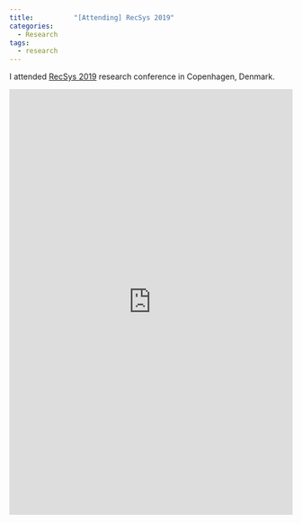 ```yaml
---
title:      	"[Attending] RecSys 2019"
categories:
  - Research
tags:
  - research
---
```

I attended [RecSys 2019](https://recsys.acm.org/recsys19/) research conference in Copenhagen, Denmark.
<!--more-->

<iframe src="https://www.linkedin.com/embed/feed/update/urn:li:share:6580733109606715392" height="758" width="504" frameborder="0" allowfullscreen="" title="Embedded post"></iframe>